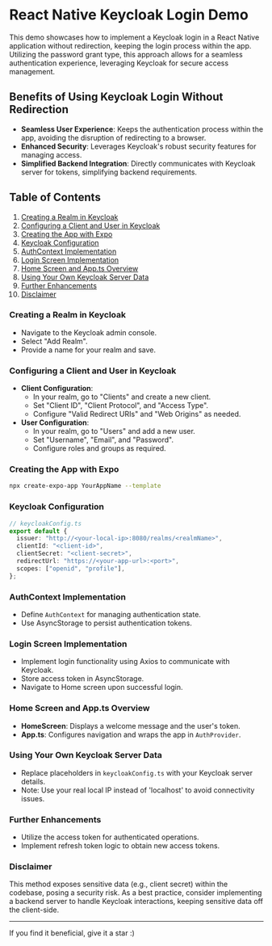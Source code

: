 # React Native Keycloak Login Demo

This demo showcases how to implement a Keycloak login in a React Native application without redirection, keeping the login process within the app. Utilizing the password grant type, this approach allows for a seamless authentication experience, leveraging Keycloak for secure access management.

## Benefits of Using Keycloak Login Without Redirection

- **Seamless User Experience**: Keeps the authentication process within the app, avoiding the disruption of redirecting to a browser.
- **Enhanced Security**: Leverages Keycloak's robust security features for managing access.
- **Simplified Backend Integration**: Directly communicates with Keycloak server for tokens, simplifying backend requirements.

## Table of Contents

1. [Creating a Realm in Keycloak](#creating-a-realm-in-keycloak)
2. [Configuring a Client and User in Keycloak](#configuring-a-client-and-user-in-keycloak)
3. [Creating the App with Expo](#creating-the-app-with-expo)
4. [Keycloak Configuration](#keycloak-configuration)
5. [AuthContext Implementation](#authcontext-implementation)
6. [Login Screen Implementation](#login-screen-implementation)
7. [Home Screen and App.ts Overview](#home-screen-and-appts-overview)
8. [Using Your Own Keycloak Server Data](#using-your-own-keycloak-server-data)
9. [Further Enhancements](#further-enhancements)
10. [Disclaimer](#disclaimer)

### Creating a Realm in Keycloak

- Navigate to the Keycloak admin console.
- Select "Add Realm".
- Provide a name for your realm and save.

### Configuring a Client and User in Keycloak

- **Client Configuration**:
  - In your realm, go to "Clients" and create a new client.
  - Set "Client ID", "Client Protocol", and "Access Type".
  - Configure "Valid Redirect URIs" and "Web Origins" as needed.
- **User Configuration**:
  - In your realm, go to "Users" and add a new user.
  - Set "Username", "Email", and "Password".
  - Configure roles and groups as required.

### Creating the App with Expo

```bash
npx create-expo-app YourAppName --template
```

### Keycloak Configuration

```typescript
// keycloakConfig.ts
export default {
  issuer: "http://<your-local-ip>:8080/realms/<realmName>",
  clientId: "<client-id>",
  clientSecret: "<client-secret>",
  redirectUrl: "https://<your-app-url>:<port>",
  scopes: ["openid", "profile"],
};
```

### AuthContext Implementation

- Define `AuthContext` for managing authentication state.
- Use AsyncStorage to persist authentication tokens.

### Login Screen Implementation

- Implement login functionality using Axios to communicate with Keycloak.
- Store access token in AsyncStorage.
- Navigate to Home screen upon successful login.

### Home Screen and App.ts Overview

- **HomeScreen**: Displays a welcome message and the user's token.
- **App.ts**: Configures navigation and wraps the app in `AuthProvider`.

### Using Your Own Keycloak Server Data

- Replace placeholders in `keycloakConfig.ts` with your Keycloak server details.
- Note: Use your real local IP instead of 'localhost' to avoid connectivity issues.

### Further Enhancements

- Utilize the access token for authenticated operations.
- Implement refresh token logic to obtain new access tokens.

### Disclaimer

This method exposes sensitive data (e.g., client secret) within the codebase, posing a security risk. As a best practice, consider implementing a backend server to handle Keycloak interactions, keeping sensitive data off the client-side.

---

If you find it beneficial, give it a star :)
